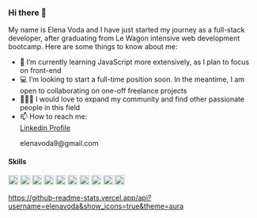 <!DOCTYPE html>
<html lang="en">
<head>
  <meta charset="UTF-8">
  <meta name="viewport" content="width=device-width, initial-scale=1.0">
  <link rel="stylesheet" href="https://cdn.jsdelivr.net/gh/devicons/devicon@v2.15.1/devicon.min.css">
</head>
<body>

<h3>Hi there 👋</h3>
<p>My name is Elena Voda and I have just started my journey as a full-stack developer, after graduating from Le Wagon intensive web development bootcamp.
Here are some things to know about me:</p>

<ul>
  <li> 🌱 I’m currently learning JavaScript more extensively, as I plan to focus on front-end</li>
  <li> 💻 I’m looking to start a full-time position soon. In the meantime, I am open to collaborating on one-off freelance projects</li>
  <li> 🧑‍🤝‍🧑 I would love to expand my community and find other passionate people in this field</li>
  <li> 📫 How to reach me:</li>
<i class="devicon-linkedin-plain"></i>
<a href="https://www.linkedin.com/in/elena-voda/">Linkedin Profile</a>
<i class="devicon-google-plain"></i>
<p>elenavoda9@gmail.com</p>
</ul>

<h4>Skills</h4>
<img src="https://cdn.jsdelivr.net/gh/devicons/devicon/icons/html5/html5-original.svg" width="20" height="20" />
<img src="https://cdn.jsdelivr.net/gh/devicons/devicon/icons/css3/css3-original.svg" width="20" height="20" />
<img src="https://cdn.jsdelivr.net/gh/devicons/devicon/icons/javascript/javascript-original.svg" width="20" height="20" />
<img src="https://cdn.jsdelivr.net/gh/devicons/devicon/icons/ruby/ruby-original.svg" width="20" height="20" />
<img src="https://cdn.jsdelivr.net/gh/devicons/devicon/icons/rails/rails-plain-wordmark.svg" width="20" height="20" />
<img src="https://cdn.jsdelivr.net/gh/devicons/devicon/icons/sqlite/sqlite-original.svg" width="20" height="20" />
<img src="https://cdn.jsdelivr.net/gh/devicons/devicon/icons/postgresql/postgresql-original.svg" width="20" height="20" />
<img src="https://cdn.jsdelivr.net/gh/devicons/devicon/icons/figma/figma-original.svg" width="20" height="20" />
<img src="https://cdn.jsdelivr.net/gh/devicons/devicon/icons/bootstrap/bootstrap-original.svg" width="20" height="20" />
<img src="https://cdn.jsdelivr.net/gh/devicons/devicon/icons/sass/sass-original.svg" width="20" height="20" />

https://github-readme-stats.vercel.app/api?username=elenavoda&show_icons=true&theme=aura
</body>
</html>
